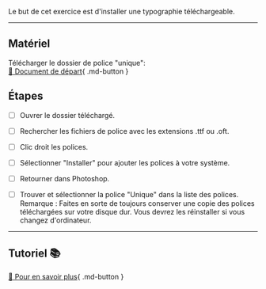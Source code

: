 Le but de cet exercice est d'installer une typographie téléchargeable.
***  

## Matériel
Télécharger le dossier de police "unique":      
[📁 Document de départ](https://cmontmorency365-my.sharepoint.com/:f:/g/personal/flpilote_cmontmorency_qc_ca/EjI_vOcd3nNJoxX-YMvtzr0BvAJGrpnArev0RWH74MjVwQ?e=veL2bB){ .md-button }   <br>



## Étapes

- [ ] Ouvrer le dossier téléchargé.
- [ ] Rechercher les fichiers de police avec les extensions .ttf ou .oft.
- [ ] Clic droit les polices.
- [ ] Sélectionner "Installer" pour ajouter les polices à votre système.
- [ ] Retourner dans Photoshop.
- [ ] Trouver et sélectionner la police "Unique" dans la liste des polices.
Remarque : Faites en sorte de toujours conserver une copie des polices téléchargées sur votre disque dur. Vous devrez les réinstaller si vous changez d'ordinateur.


***  
## Tutoriel 📚
[📖 Pour en savoir plus](https://cmontmorency365-my.sharepoint.com/:v:/g/personal/flpilote_cmontmorency_qc_ca/EY9E_od0N_RAkXPuA25134QB1Md_l5bCWuzIIHh7N-I7fw?nav=eyJyZWZlcnJhbEluZm8iOnsicmVmZXJyYWxBcHAiOiJPbmVEcml2ZUZvckJ1c2luZXNzIiwicmVmZXJyYWxBcHBQbGF0Zm9ybSI6IldlYiIsInJlZmVycmFsTW9kZSI6InZpZXciLCJyZWZlcnJhbFZpZXciOiJNeUZpbGVzTGlua0NvcHkifX0&e=jo6Cug){ .md-button }   <br>





